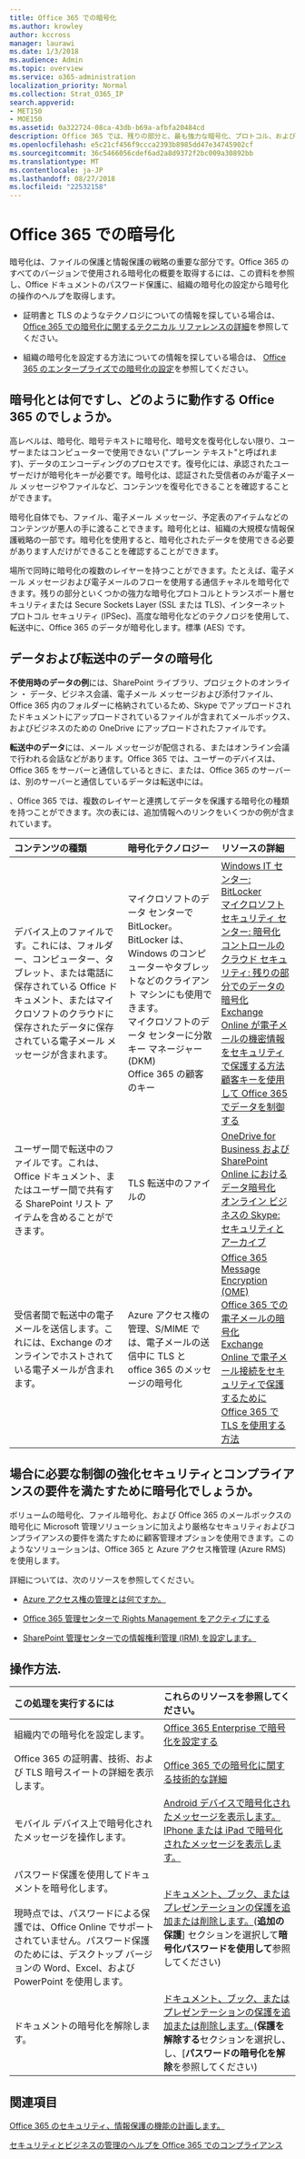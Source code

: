 ```yaml
---
title: Office 365 での暗号化
ms.author: krowley
author: kccross
manager: laurawi
ms.date: 1/3/2018
ms.audience: Admin
ms.topic: overview
ms.service: o365-administration
localization_priority: Normal
ms.collection: Strat_O365_IP
search.appverid:
- MET150
- MOE150
ms.assetid: 0a322724-08ca-43db-b69a-afbfa20484cd
description: Office 365 では、残りの部分と、最も強力な暗号化、プロトコル、および利用可能なテクノロジを使用して、移動中のコンテンツが暗号化されます。Office 365 の暗号化の概要を取得します。
ms.openlocfilehash: e5c21cf456f9ccca2393b8985dd47e34745902cf
ms.sourcegitcommit: 36c5466056cdef6ad2a8d9372f2bc009a30892bb
ms.translationtype: MT
ms.contentlocale: ja-JP
ms.lasthandoff: 08/27/2018
ms.locfileid: "22532158"
---
```

# <a name="encryption-in-office-365"></a>Office 365 での暗号化

暗号化は、ファイルの保護と情報保護の戦略の重要な部分です。Office 365 のすべてのバージョンで使用される暗号化の概要を取得するには、この資料を参照し、Office ドキュメントのパスワード保護に、組織の暗号化の設定から暗号化の操作のヘルプを取得します。
  
- 証明書と TLS のようなテクノロジについての情報を探している場合は、 [Office 365 での暗号化に関するテクニカル リファレンスの詳細](technical-reference-details-about-encryption.md)を参照してください。
    
- 組織の暗号化を設定する方法についての情報を探している場合は、 [Office 365 のエンタープライズでの暗号化の設定](set-up-encryption.md)を参照してください。
    
## <a name="what-is-encryption-and-how-does-it-work-in-office-365"></a>暗号化とは何ですし、どのように動作する Office 365 のでしょうか。

高レベルは、暗号化、暗号テキストに暗号化、暗号文を復号化しない限り、ユーザーまたはコンピューターで使用できない ("プレーン テキスト"と呼ばれます)、データのエンコーディングのプロセスです。復号化には、承認されたユーザーだけが暗号化キーが必要です。暗号化は、認証された受信者のみが電子メール メッセージやファイルなど、コンテンツを復号化できることを確認することができます。
  
暗号化自体でも、ファイル、電子メール メッセージ、予定表のアイテムなどのコンテンツが悪人の手に渡ることできます。暗号化とは、組織の大規模な情報保護戦略の一部です。暗号化を使用すると、暗号化されたデータを使用できる必要があります人だけができることを確認することができます。
  
場所で同時に暗号化の複数のレイヤーを持つことができます。たとえば、電子メール メッセージおよび電子メールのフローを使用する通信チャネルを暗号化できます。残りの部分といくつかの強力な暗号化プロトコルとトランスポート層セキュリティまたは Secure Sockets Layer (SSL または TLS)、インターネット プロトコル セキュリティ (IPSec)、高度な暗号化などのテクノロジを使用して、転送中に、Office 365 のデータが暗号化します。標準 (AES) です。
  
## <a name="encryption-for-data-at-rest-and-data-in-transit"></a>データおよび転送中のデータの暗号化

 **不使用時のデータの例**には、SharePoint ライブラリ、プロジェクトのオンライン ・ データ、ビジネス会議、電子メール メッセージおよび添付ファイル、Office 365 内のフォルダーに格納されているため、Skype でアップロードされたドキュメントにアップロードされているファイルが含まれてメールボックス、およびビジネスのための OneDrive にアップロードされたファイルです。 
  
 **転送中のデータ**には、メール メッセージが配信される、またはオンライン会議で行われる会話などがあります。Office 365 では、ユーザーのデバイスは、Office 365 をサーバーと通信しているときに、または、Office 365 のサーバーは、別のサーバーと通信しているデータは転送中には。 
  
、Office 365 では、複数のレイヤーと連携してデータを保護する暗号化の種類を持つことができます。次の表には、追加情報へのリンクをいくつかの例が含まれています。
  
|**コンテンツの種類**|**暗号化テクノロジー**|**リソースの詳細**|
|:-----|:-----|:-----|
|デバイス上のファイルです。これには、フォルダー、コンピューター、タブレット、または電話に保存されている Office ドキュメント、またはマイクロソフトのクラウドに保存されたデータに保存されている電子メール メッセージが含まれます。  <br/> |マイクロソフトのデータ センターで BitLocker。BitLocker は、Windows のコンピューターやタブレットなどのクライアント マシンにも使用できます。  <br/> マイクロソフトのデータ センターに分散キー マネージャー (DKM)  <br/> Office 365 の顧客のキー  <br/> |[Windows IT センター: BitLocker](https://docs.microsoft.com/windows/device-security/bitlocker/bitlocker-overview) <br/> [マイクロソフト セキュリティ センター: 暗号化](https://www.microsoft.com/en-us/TrustCenter/Security/Encryption) <br/> [コントロールのクラウド セキュリティ: 残りの部分でのデータの暗号化](https://blogs.microsoft.com/microsoftsecure/2015/09/10/cloud-security-controls-series-encrypting-data-at-rest) <br/> [Exchange Online が電子メールの機密情報をセキュリティで保護する方法](exchange-online-secures-email-secrets.md) <br/> [顧客キーを使用して Office 365 でデータを制御する](controlling-your-data-using-customer-key.md) <br/> |
|ユーザー間で転送中のファイルです。これは、Office ドキュメント、またはユーザー間で共有する SharePoint リスト アイテムを含めることができます。  <br/> |TLS 転送中のファイルの  <br/> |[OneDrive for Business および SharePoint Online におけるデータ暗号化](data-encryption-in-odb-and-spo.md) <br/> [オンライン ビジネスの Skype: セキュリティとアーカイブ](https://technet.microsoft.com/library/skype-for-business-online-security-and-archiving.aspx) <br/> |
|受信者間で転送中の電子メールを送信します。これには、Exchange のオンラインでホストされている電子メールが含まれます。  <br/> |Azure アクセス権の管理、S/MIME では、電子メールの送信中に TLS と office 365 のメッセージの暗号化  <br/> |[Office 365 Message Encryption (OME)](ome.md) <br/> [Office 365 での電子メールの暗号化](email-encryption.md) <br/> [Exchange Online で電子メール接続をセキュリティで保護するために Office 365 で TLS を使用する方法](exchange-online-uses-tls-to-secure-email-connections.md) <br/> |
   
## <a name="what-if-i-need-more-control-over-encryption-to-meet-security-and-compliance-requirements"></a>場合に必要な制御の強化セキュリティとコンプライアンスの要件を満たすために暗号化でしょうか。

ボリュームの暗号化、ファイル暗号化、および Office 365 のメールボックスの暗号化に Microsoft 管理ソリューションに加えより厳格なセキュリティおよびコンプライアンスの要件を満たすために顧客管理オプションを使用できます。このようなソリューションは、Office 365 と Azure アクセス権管理 (Azure RMS) を使用します。
  
詳細については、次のリソースを参照してください。
  
- [Azure アクセス権の管理とは何ですか。](https://docs.microsoft.com/information-protection/understand-explore/what-is-azure-rms)
    
- [Office 365 管理センターで Rights Management をアクティブにする](https://support.office.com/article/5b6d3ac7-b1ac-428e-b03e-50e882f85a6e)
    
- [SharePoint 管理センターでの情報権利管理 (IRM) を設定します。](set-up-irm-in-sp-admin-center.md)
    
## <a name="how-do-i"></a>操作方法.

|**この処理を実行するには**|**これらのリソースを参照してください。**|
|:-----|:-----|
|組織内での暗号化を設定します。  <br/> |[Office 365 Enterprise で暗号化を設定する](set-up-encryption.md) <br/> |
|Office 365 の証明書、技術、および TLS 暗号スイートの詳細を表示します。  <br/> |[Office 365 での暗号化に関する技術的な詳細](technical-reference-details-about-encryption.md) <br/> |
|モバイル デバイス上で暗号化されたメッセージを操作します。  <br/> |[Android デバイスで暗号化されたメッセージを表示します。](https://support.office.com/article/83d60f17-2305-407a-a762-7d518401fdeb) <br/> [IPhone または iPad で暗号化されたメッセージを表示します。](https://support.office.com/article/4d631321-0d26-4bcc-a483-d294dd0b1caf) <br/> |
|パスワード保護を使用してドキュメントを暗号化します。  <br/></br>  現時点では、パスワードによる保護では、Office Online でサポートされていません。パスワード保護のためには、デスクトップ バージョンの Word、Excel、および PowerPoint を使用します。           |[ドキュメント、ブック、またはプレゼンテーションの保護を追加または削除します。](https://support.office.com/article/05084cc3-300d-4c1a-8416-38d3e37d6826)(**追加の保護**] セクションを選択して**暗号化パスワードを使用して**参照してください)  <br/> |
|ドキュメントの暗号化を解除します。  <br/> |[ドキュメント、ブック、またはプレゼンテーションの保護を追加または削除します。](https://support.office.com/article/05084cc3-300d-4c1a-8416-38d3e37d6826)(**保護を解除する**セクションを選択し、し、[**パスワードの暗号化を解除**を参照してください)  <br/> |
   
## <a name="related-topics"></a>関連項目

[Office 365 のセキュリティ、情報保護の機能の計画します。](https://support.office.com/article/3d4ac4a1-3920-4ff9-918f-011f3ce60408)
  
[セキュリティとビジネスの管理のヘルプを Office 365 でのコンプライアンス](https://support.office.com/article/7fe448f7-49bd-4d3e-919d-0a6d1cf675bb)
  

